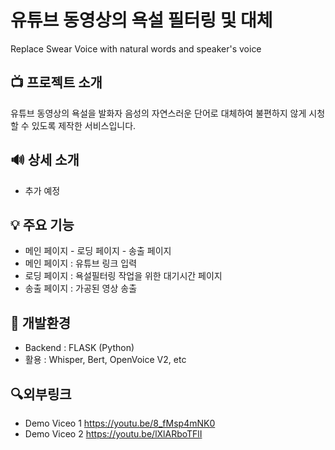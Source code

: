 # 유튜브 동영상의 욕설 필터링 및 대체
Replace Swear Voice with natural words and speaker's voice

## 📺 프로젝트 소개
유튜브 동영상의 욕설을 발화자 음성의 자연스러운 단어로 대체하여 불편하지 않게 시청할 수 있도록 제작한 서비스입니다.

## 🔊 상세 소개
- 추가 예정

## 💡 주요 기능
- 메인 페이지 - 로딩 페이지 - 송출 페이지
- 메인 페이지 : 유튜브 링크 입력
- 로딩 페이지 : 욕설필터링 작업을 위한 대기시간 페이지
- 송출 페이지 : 가공된 영상 송출

## 📄 개발환경
- Backend : FLASK (Python)
- 활용 : Whisper, Bert, OpenVoice V2, etc

## 🔍외부링크
- Demo Viceo 1
https://youtu.be/8_fMsp4mNK0
- Demo Viceo 2
https://youtu.be/lXlARboTFlI

